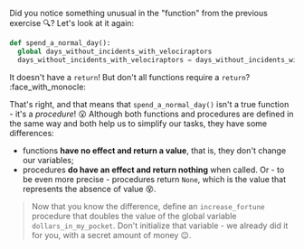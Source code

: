 Did you notice something unusual in the "function" from the previous exercise :mag:? Let's look at it again:

```python
def spend_a_normal_day():
  global days_without_incidents_with_velociraptors
  days_without_incidents_with_velociraptors = days_without_incidents_with_velociraptors + 1
```

It doesn't have a `return`! But don't all functions require a `return`? :face_with_monocle:

That's right, and that means that `spend_a_normal_day()` isn't a true function - it's a _procedure_! :open_mouth: Although both functions and procedures are defined in the same way and both help us to simplify our tasks, they have some differences:

* functions **have no effect and return a value**, that is, they don't change our variables;
* procedures **do have an effect and return nothing** when called. Or - to be even more precise - procedures return `None`, which is the value that represents the absence of value 😵. 

> Now that you know the difference, define an `increase_fortune` procedure that doubles the value of the global variable `dollars_in_my_pocket`. Don't initialize that variable - we already did it for you, with a secret amount of money :wink:.
